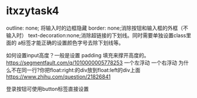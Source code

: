 # itxzytask4
outline: none; 将输入时的边框隐藏
border: none;消除按钮和输入框的外框（不输入时）
text-decoration:none;消除超链接的下划线。同时需要单独设置class里面的 a标签才能正确的设置颜色字号去除下划线等。
 
如何设置input高度？一般是设置 padding 填充来撑开高度的。 https://segmentfault.com/q/1010000005778253
一个左浮动 一个右浮动 为什么不在同一行?你把float:right:的div放到float:left的div上面 https://www.zhihu.com/question/21826841

登录按钮可使用button标签直接设置
